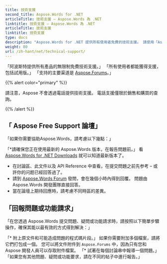 ```yaml
---
title: 技術支援
second_title: Aspose.Words for .NET
articleTitle: 技術支援 – Aspose.Words 為 .NET
linktitle: 技術支援 – Aspose.Words 為 .NET
articleTitle: 技術支援
linktitle: 技術支援
type: docs
description: "Aspose.Words for .NET 提供所有使用者免費的技術支援。 請使用「Aspose Free 支持論壇」來報導您的問題、問題或功能請求。"
weight: 80
url: /zh-hant/net/technical-support/
---
```


「阿波斯特提供所有產品的無限制免費技術支援。」 「所有使用者都能獲得支援，包括試用版。」 「支持的主要渠道是 [Aspose.Forums](https://forum.aspose.com/c/words/8)。」

{{% alert color="primary" %}}

請注意，Aspose 不會透過電話提供技術支援。 電話支援僅限於銷售和購買的查詢。

{{% /alert %}}

## 「 Aspose Free Support 論壇」

「如果你需要協助Aspose.Words，請考慮以下幾點：」

「*請確保您正在使用最新的 Aspose.Words 版本，在報告問題前。」 看 [Aspose.Words for .NET Downloads](https://www.nuget.org/packages/Aspose.Words/) 就可以知道最新版本了。
* 在討論區、此文件以及 API Reference 中查看，在提交問題之前先参考 – 或許你的问题已經回答過了。
* 請到 [Aspose.Words Forum](https://forum.aspose.com/c/words/8) 發問，會在幾個小時內得到回覆。 問題由 Aspose.Words 開發團隊直接回答。
* 當在論壇上期待回應時，請考慮不同時區的差異。

## 「回報問題或功能請求」

「在您透過 Aspose.Words 提交問題、疑問或功能請求時，請按照以下簡單步驟操作，確保其能以最有效的方式得到解決：」

「* 附上原文件和可能造成問題的程式碼片段。」 如果你需要附加多個檔案，請將它們打包成一個。 您可以將文件附件到 `Aspose.Forums` 中，因為只有您和 Aspose 開發人員可以存取附件檔案。
「* 試著在每個討論串中報導一個問題。」 「如果您有其他問題、疑問或功能要求，請在不同的帖子中進行報告。」
